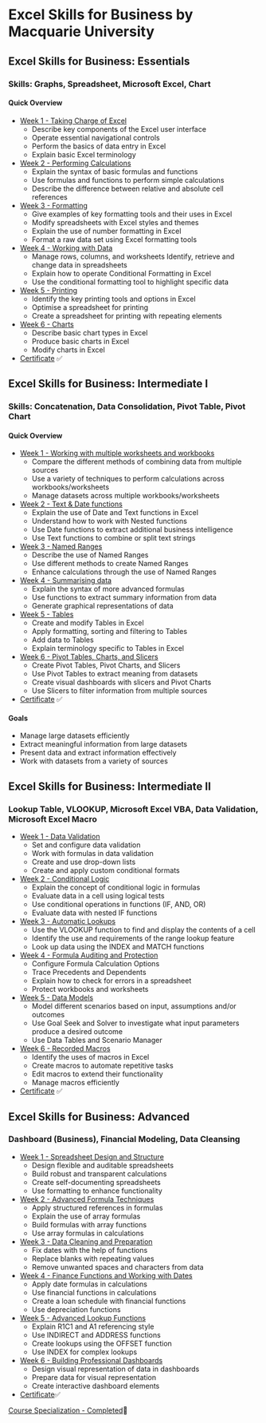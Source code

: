# Excel Skills for Business by Macquarie University


## Excel Skills for Business: Essentials
### Skills: Graphs, Spreadsheet, Microsoft Excel, Chart

#### Quick Overview
* [Week 1 - Taking Charge of Excel](Essentials/Week%201)
	* Describe key components of the Excel user interface
	* Operate essential navigational controls
	* Perform the basics of data entry in Excel
	* Explain basic Excel terminology
* [Week 2 - Performing Calculations](Essentials/Week%202)
	* Explain the syntax of basic formulas and functions
	* Use formulas and functions to perform simple calculations
	* Describe the difference between relative and absolute cell references
* [Week 3 - Formatting](Essentials/Week%203)
	* Give examples of key formatting tools and their uses in Excel
	* Modify spreadsheets with Excel styles and themes
	* Explain the use of number formatting in Excel
	* Format a raw data set using Excel formatting tools
* [Week 4 - Working with Data](Essentials/Week%204)
	* Manage rows, columns, and worksheets
Identify, retrieve and change data in spreadsheets
	* Explain how to operate Conditional Formatting in Excel
	* Use the conditional formatting tool to highlight specific data
* [Week 5  - Printing](Essentials/Week%205)
	* Identify the key printing tools and options in Excel
	* Optimise a spreadsheet for printing
	* Create a spreadsheet for printing with repeating elements
* [Week 6  - Charts](Essentials/Week%206)
	* Describe basic chart types in Excel
	* Produce basic charts in Excel
	* Modify charts in Excel
* [Certificate](Essentials/certificate/Coursera%20PPFQLRNLY7WN.pdf) ✅

## Excel Skills for Business: Intermediate I
### Skills: Concatenation, Data Consolidation, Pivot Table, Pivot Chart

#### Quick Overview
* [Week 1 - Working with multiple worksheets and workbooks](Intermediate%20I/Week%201)
	* Compare the different methods of combining data from multiple sources
	* Use a variety of techniques to perform calculations across workbooks/worksheets
	* Manage datasets across multiple workbooks/worksheets
* [Week 2 - Text & Date functions](Intermediate%20I/Week%202)
	* Explain the use of Date and Text functions in Excel
	* Understand how to work with Nested functions
	* Use Date functions to extract additional business intelligence
	* Use Text functions to combine or split text strings
* [Week 3 - Named Ranges](Intermediate%20I/Week%203)
	* Describe the use of Named Ranges
	* Use different methods to create Named Ranges
	* Enhance calculations through the use of Named Ranges
* [Week 4 - Summarising data](Intermediate%20I/Week%204)
	* Explain the syntax of more advanced formulas
	* Use functions to extract summary information from data
	* Generate graphical representations of data
* [Week 5 - Tables](Intermediate%20I/Week%205)
	* Create and modify Tables in Excel
	* Apply formatting, sorting and filtering to Tables
	* Add data to Tables
	* Explain terminology specific to Tables in Excel
* [Week 6 - Pivot Tables, Charts, and Slicers](Intermediate%20I/Week%206)
	* Create Pivot Tables, Pivot Charts, and Slicers
	* Use Pivot Tables to extract meaning from datasets
	* Create visual dashboards with slicers and Pivot Charts
	* Use Slicers to filter information from multiple sources
* [Certificate](Intermediate%20I/certificate/Coursera%20ZLHJCQMFCMY5.pdf) ✅

#### Goals
* Manage large datasets efficiently
* Extract meaningful information from large datasets
* Present data and extract information effectively
* Work with datasets from a variety of sources

## Excel Skills for Business: Intermediate II
### Lookup Table, VLOOKUP, Microsoft Excel VBA, Data Validation, Microsoft Excel Macro
* [Week 1 - Data Validation](Intermediate%20II/Week%201)
	* Set and configure data validation
	* Work with formulas in data validation
	* Create and use drop-down lists
	* Create and apply custom conditional formats
* [Week 2 - Conditional Logic](Intermediate%20II/Week%202)
	* Explain the concept of conditional logic in formulas
	* Evaluate data in a cell using logical tests
	* Use conditional operations in functions (IF, AND, OR)
	* Evaluate data with nested IF functions
* [Week 3 - Automatic Lookups](Intermediate%20II/Week%203)
	* Use the VLOOKUP function to find and display the contents of a cell
	* Identify the use and requirements of the range lookup feature
	* Look up data using the INDEX and MATCH functions
* [Week 4 - Formula Auditing and Protection](Intermediate%20II/Week%204)
	* Configure Formula Calculation Options
	* Trace Precedents and Dependents
	* Explain how to check for errors in a spreadsheet
	* Protect workbooks and worksheets
* [Week 5 - Data Models](Intermediate%20II/Week%205)
	* Model different scenarios based on input, assumptions and/or outcomes
	* Use Goal Seek and Solver to investigate what input parameters produce a desired outcome
	* Use Data Tables and Scenario Manager
* [Week 6 - Recorded Macros](Intermediate%20II/Week%206)
	* Identify the uses of macros in Excel
	* Create macros to automate repetitive tasks
	* Edit macros to extend their functionality
	* Manage macros efficiently
* [Certificate](Intermediate%20II/certificate/Coursera%AZ6GCL8JGWD6.pdf) ✅

## Excel Skills for Business: Advanced
### Dashboard (Business), Financial Modeling, Data Cleansing
* [Week 1 - Spreadsheet Design and Structure](Advanced/Week%201)
	* Design flexible and auditable spreadsheets
	* Build robust and transparent calculations
	* Create self-documenting spreadsheets
	* Use formatting to enhance functionality
* [Week 2 - Advanced Formula Techniques](Advanced/Week%202)
	* Apply structured references in formulas
	* Explain the use of array formulas
	* Build formulas with array functions
	* Use array formulas in calculations
* [Week 3 - Data Cleaning and Preparation](Advanced/Week%203)
	* Fix dates with the help of functions
	* Replace blanks with repeating values
	* Remove unwanted spaces and characters from data
* [Week 4 - Finance Functions and Working with Dates](Advanced/Week%204)
	* Apply date formulas in calculations
	* Use financial functions in calculations
	* Create a loan schedule with financial functions
	* Use depreciation functions
* [Week 5 - Advanced Lookup Functions](Advanced/Week%205)
	* Explain R1C1 and A1 referencing style
	* Use INDIRECT and ADDRESS functions
	* Create lookups using the OFFSET function
	* Use INDEX for complex lookups
* [Week 6 - Building Professional Dashboards](Advanced/Week%206)
	* Design visual representation of data in dashboards
	* Prepare data for visual representation
	* Create interactive dashboard elements
* [Certificate](Advanced/certificate/Coursera%207622X75WYLB3)✅


[Course Specialization - Completed](https://www.coursera.org/account/accomplishments/specialization/3NELLQUECQ4G)🎉






